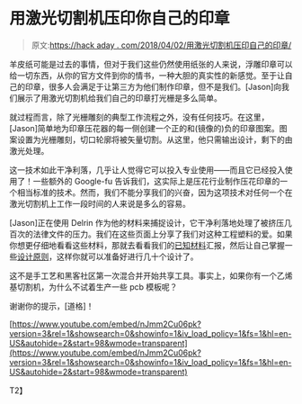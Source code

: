 # 用激光切割机压印你自己的印章

> 原文:[https://hack aday . com/2018/04/02/用激光切割机压印自己的印章/](https://hackaday.com/2018/04/02/emboss-your-own-seals-with-a-laser-cutter/)

羊皮纸可能是过去的事情，但对于我们这些仍然使用纸张的人来说，浮雕印章可以给一切东西，从你的官方文件到你的情书，一种大胆的真实性的新感觉。至于让自己的印章，很多人会满足于让第三方为他们制作印章，但不是我们。[Jason]向我们展示了用激光切割机给我们自己的印章打光栅是多么简单。

就过程而言，除了光栅雕刻的典型工作流程之外，没有任何技巧。在这里，[Jason]简单地为印章压花器的每一侧创建一个正的和(镜像的)负的印章图案。图案设置为光栅雕刻，切口轮廓将被矢量切割。从这里，他只需输出设计，剩下的由激光处理。

这一技术如此干净利落，几乎让人觉得它可以投入专业使用——而且它已经投入使用了！一些额外的 Google-fu 告诉我们，这实际上是压花行业制作压花印章的一个相当标准的技术。然而，我们不能分享我们的兴奋，因为这项技术对任何一个在激光切割机上工作一段时间的人来说是多么的容易。

[Jason]正在使用 Delrin 作为他的材料来捕捉设计，它干净利落地处理了被挤压几百次的法律文件的压力。我们在这些页面上分享了我们对这种工程塑料的爱。如果你想更仔细地看看这些材料，那就去看看我们的[已知材料](https://hackaday.com/2016/03/03/materials-to-know-acetal-and-delrin/)汇报，然后让自己掌握一些[设计原则](https://hackaday.com/2015/09/03/how-to-build-anything-using-delrin-and-a-laser-cutter/)，这样你就可以准备好进行几十个设计了。

这不是手工艺和黑客社区第一次混合并开始共享工具。事实上，如果你有一个乙烯基切割机，为什么不试着生产一些 pcb 模板呢？

谢谢你的提示，[道格]！

 [https://www.youtube.com/embed/nJmm2Cu06pk?version=3&rel=1&showsearch=0&showinfo=1&iv_load_policy=1&fs=1&hl=en-US&autohide=2&start=98&wmode=transparent](https://www.youtube.com/embed/nJmm2Cu06pk?version=3&rel=1&showsearch=0&showinfo=1&iv_load_policy=1&fs=1&hl=en-US&autohide=2&start=98&wmode=transparent)

T2】